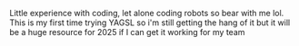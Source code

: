 Little experience with coding, let alone coding robots so bear with me lol. This is my first time trying YAGSL so i'm still getting 
the hang of it but it will be a huge resource for 2025 if I can get it working for my team
